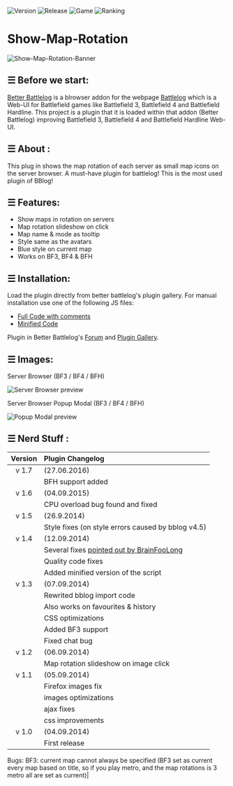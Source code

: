![Version](https://img.shields.io/badge/Version-1.7.0-green.svg?style=flat)
![Release](https://img.shields.io/badge/Release-27.06.2016-orange.svg?style=flat)
![Game](https://img.shields.io/badge/Games-Battlefield_4/Battlefield_3/Battlefield_Hardline-blue.svg?style=flat)
![Ranking](https://img.shields.io/badge/Ranking-Best_BBlog_Plugin-green.svg?style=flat)

# Show-Map-Rotation

![Show-Map-Rotation-Banner](../master/images/banner_680x250.PNG "Show Map Rotation Banner")


## ☰ Before we start:

[Better Battlelog](https://getbblog.com/) is a blrowser addon for the webpage [Battlelog](http://battlelog.battlefield.com) which is a Web-UI for Battlefield games like Battlefield 3, Battlefield 4 and Battlefield Hardline. 
This project is a plugin that it is loaded within that addon (Better Battlelog) improving Battlefield 3, Battlefield 4 and Battlefield Hardline Web-UI.


## ☰ About : 
This plug in shows the map rotation of each server as small map icons on the server browser. A must-have plugin for battlelog! This is the most used plugin of BBlog!


## ☰ Features:
- Show maps in rotation on servers
- Map rotation slideshow on click
- Map name & mode as tooltip
- Style same as the avatars
- Blue style on current map
- Works on BF3, BF4 & BFH


## ☰ Installation:
Load the plugin directly from better battlelog's plugin gallery. For manual installation use one of the following JS files:
 - [Full Code with comments](../master/client/show-map-rotation.latest.bblog.js)
 - [Minified Code](../master/client/show-map-rotation.latest.bblog.min.js)

Plugin in Better Battlelog's [Forum](https://getbblog.com/en/board/post/126353) and [Plugin Gallery](https://getbblog.com/en/plugin/126663/Show-Map-Rotation).


## ☰ Images:
Server Browser (BF3 / BF4 / BFH)

![Server Browser preview](../master/images/server_browser_preview.PNG "Server Browser preview")

Server Browser Popup Modal (BF3 / BF4 / BFH)

![Popup Modal preview](../master/images/popup_modal_preview.PNG "Popup Modal preview")


## ☰ Nerd Stuff : 
|Version | Plugin Changelog|
|:------:|:----------------|
|v 1.7|(27.06.2016)|
| |BFH support added|
|v 1.6|(04.09.2015)|
| |CPU overload bug found and fixed|
|v 1.5|(26.9.2014)|
| |Style fixes (on style errors caused by bblog v4.5)|
|v 1.4|(12.09.2014)|
| |Several fixes [pointed out by BrainFooLong](http://getbblog.com/en/board/post/126815)|
| |Quality code fixes|
| |Added minified version of the script|
|v 1.3|(07.09.2014)|
| |Rewrited bblog import code|
| |Also works on favourites & history|
| |CSS optimizations|
| |Added BF3 support|
| |Fixed chat bug|
|v 1.2|(06.09.2014)|
| |Map rotation slideshow on image click|
|v 1.1|(05.09.2014)|
| |Firefox images fix|
| |images optimizations|
| |ajax fixes|
| |css improvements|
|v 1.0|(04.09.2014)|
| |First release|

Bugs:
BF3: current map cannot always be specified (BF3 set as current every map based on title, so if you play metro, and the map rotations is 3 metro all are set as current)|
